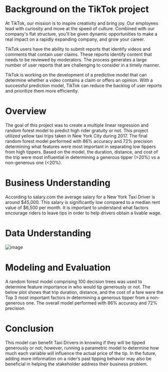 # Background on the TikTok project 
At TikTok, our mission is to inspire creativity and bring joy. Our employees lead with curiosity and move at the speed of culture. Combined with our company's flat structure, you'll be given dynamic opportunities to make a real impact on a rapidly expanding company, and grow your career.

TikTok users have the ability to submit reports that identify videos and comments that contain user claims. These reports identify content that needs to be reviewed by moderators. The process generates a large number of user reports that are challenging to consider in a timely manner. 

TikTok is working on the development of a predictive model that can determine whether a video contains a claim or offers an opinion. With a successful prediction model, TikTok can reduce the backlog of user reports and prioritize them more efficiently.

# Overview 
The goal of this project was to create a multiple linear regression and random forest model to predict high rider gratuity or not. This project utilized yellow taxi trips taken in New York City during 2017. The final random forest model performed with 86% accuracy and 72% precision determining what features were most important in separating low tippers from high tippers. Based on the model, the duration, distance, and cost of the trip were most influential in determining a generous tipper (>20%) vs a non-generous one (<20%). 

# Business Understanding 
According to salary.com the average salary for a New York Taxi Driver is around $45,000. This salary is significantly low compared to a median rent value of $6,500 per month. It is important to understand what factors encourage riders to leave tips in order to help drivers obtain a livable wage. 

# Data Understanding
![image](https://github.com/user-attachments/assets/bf190349-f7c3-49d1-b20c-d2e634d16e50)


# Modeling and Evaluation 
A random forest model comprising 100 decision trees was used to determine feature importance in who would tip generously or not. The below plot shows that trip duration, distance, and the cost of a fare were the Top 3 most important factors in determining a generous tipper from a non-generous one. The overall model performed with 86% accuracy and 72% precision. 

# Conclusion
This model can benefit Taxi Drivers in knowing if they will be tipped generously or not; however, running a parametric model to determine how much each variable will influence the actual price of the tip. In the future, adding more information on a rider’s past tipping behavior may also be beneficial in helping the stakeholder address their business problem. 
